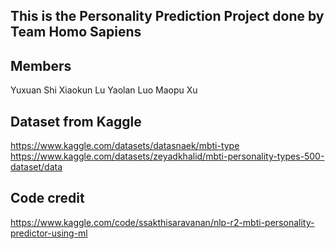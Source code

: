 ## This is the Personality Prediction Project done by Team Homo Sapiens

## Members
Yuxuan Shi
Xiaokun Lu
Yaolan Luo
Maopu Xu

## Dataset from Kaggle 
https://www.kaggle.com/datasets/datasnaek/mbti-type
https://www.kaggle.com/datasets/zeyadkhalid/mbti-personality-types-500-dataset/data

## Code credit
https://www.kaggle.com/code/ssakthisaravanan/nlp-r2-mbti-personality-predictor-using-ml
